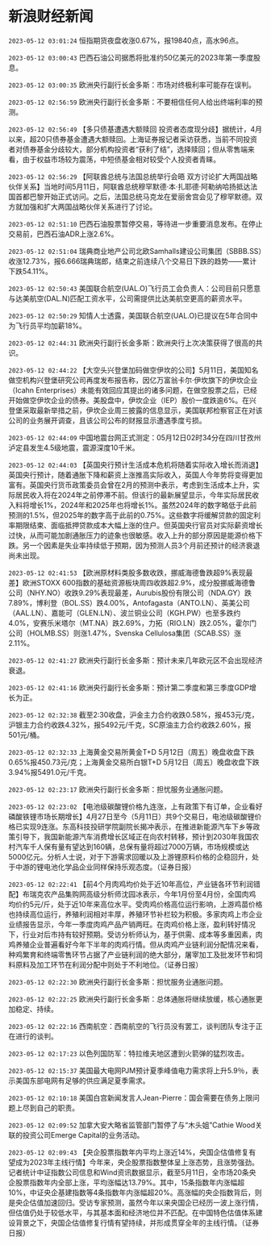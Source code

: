 # 新浪财经新闻
`2023-05-12 03:01:24` 恒指期货夜盘收涨0.67%，报19840点，高水96点。

`2023-05-12 03:00:43` 巴西石油公司据悉将批准约50亿美元的2023年第一季度股息。

`2023-05-12 03:00:35` 欧洲央行副行长金多斯：市场对终极利率可能存在误判。

`2023-05-12 02:56:59` 欧洲央行副行长金多斯：不要相信任何人给出终端利率的预测。

`2023-05-12 02:56:49` 【多只债基遭遇大额赎回 投资者态度现分歧】据统计，4月以来，超20只债券基金遭遇大额赎回。上海证券报记者采访获悉，当前不同投资者对债券基金分歧较大，部分机构投资者“获利了结”，选择赎回；但从零售端来看，由于权益市场较为震荡，中短债基金相对较受个人投资者青睐。

`2023-05-12 02:56:29` 【阿联酋总统与法国总统举行会晤 双方讨论扩大两国战略伙伴关系】当地时间5月11日，阿联酋总统穆罕默德·本·扎耶德·阿勒纳哈扬抵达法国首都巴黎开始正式访问。之后，法国总统马克龙在爱丽舍宫会见了穆罕默德。双方就加强和扩大两国战略伙伴关系进行了讨论。

`2023-05-12 02:51:10` 巴西石油股票暂停交易，等待进一步重要消息发布。在停止交易前，巴西石油ADR上涨2.6%。

`2023-05-12 02:51:04` 瑞典商业地产公司北欧Samhalls建设公司集团（SBBB.SS）收涨12.73%，报6.666瑞典瑞郎，结束之前连续八个交易日下跌的趋势——累计下跌54.11%。

`2023-05-12 02:50:43` 美国联合航空(UAL.O)飞行员工会负责人：公司目前只愿意与达美航空(DAL.N)匹配工资水平，公司需提供比达美航空更高的薪资水平。

`2023-05-12 02:50:29` 知情人士透露，美国联合航空(UAL.O)已提议在5年合同中为飞行员平均加薪18%。

`2023-05-12 02:44:31` 欧洲央行副行长金多斯：欧洲央行上次决策获得了很高的共识。

`2023-05-12 02:44:22` 【大空头兴登堡加码做空伊坎的公司】5月11日，美国知名做空机构兴登堡研究公司再度发布报告称，因亿万富翁卡尔·伊坎旗下的伊坎企业（Icahn Enterprises）未能有效回应其提出的诸多问题，在做空股票之后，已经开始做空伊坎企业的债券。美股盘中，伊坎企业（IEP）股价一度跌逾6%。在兴登堡采取最新举措之前，伊坎企业周三披露的信息显示，美国联邦检察官正在对该公司的业务展开调查，且该公司公布的财报显示遭遇季度亏损。

`2023-05-12 02:44:09` 中国地震台网正式测定：05月12日02时34分在四川甘孜州泸定县发生4.5级地震，震源深度10千米。

`2023-05-12 02:44:03` 【英国央行预计生活成本危机将随着实际收入增长而消退】英国央行预计，随着通胀下降和薪资上涨推高实际收入，英国人今年势将变得更加富有。英国央行货币政策委员会曾在2月的预测中表示，考虑到生活成本上升，实际居民收入将在2024年之前停滞不前。但该行的最新展望显示，今年实际居民收入料将增长1%，2024年和2025年也将增长1%。虽然2024年的数字略低于此前预测的1.5%，但2025年的数字高于此前的0.75%。这些数字将缓解贷款的固定利率期限结束、面临抵押贷款成本大幅上涨的住户。但英国央行官员对实际薪资增长过快，从而可能加剧通胀压力的迹象也很敏感。收入上升的部分原因是能源价格下跌。另一个因素是失业率持续低于预期，因为预测人员3个月前还预计的经济衰退尚未出现。

`2023-05-12 02:41:53` 【欧洲原材料类股多数收跌，挪威海德鲁跌超9%表现最差】欧洲STOXX 600指数的基础资源板块周四收跌超2.9%，成分股挪威海德鲁公司（NHY.NO）收跌9.29%表现最差，Aurubis股份有限公司（NDA.GY）跌7.89%，博利登（BOL.SS）跌4.00%，Antofagasta（ANTO.LN）、英美公司（AAL.LN）、嘉能可（GLEN.LN）、波兰铜业公司（KGH.PW）也至多跌约4.0%，安赛乐米塔尔（MT.NA）跌2.69%，力拓（RIO.LN）跌2.05%，霍尔门公司（HOLMB.SS）则涨1.47%，Svenska Cellulosa集团（SCAB.SS）涨2.11%。

`2023-05-12 02:41:27` 欧洲央行副行长金多斯：预计未来几年欧元区不会出现经济衰退。

`2023-05-12 02:41:16` 欧洲央行副行长金多斯：预计第二季度和第三季度GDP增长为正。

`2023-05-12 02:32:38` 截至2:30收盘，沪金主力合约收跌0.58%，报453元/克，沪银主力合约收跌4.32%，报5492元/千克，SC原油主力合约收跌2.60%，报501元/桶。

`2023-05-12 02:32:33` 上海黄金交易所黄金T+D 5月12日（周五）晚盘收盘下跌0.65%报450.73元/克；上海黄金交易所白银T+D 5月12日（周五）晚盘收盘下跌3.94%报5491.0元/千克。

`2023-05-12 02:23:17` 欧洲央行副行长金多斯：担忧服务业通胀问题。

`2023-05-12 02:23:02` 【电池级碳酸锂价格九连涨，上有政策下有订单，企业看好磷酸铁锂市场长期增长】4月27日至今（5月11日）共9个交易日，电池级碳酸锂价格已实现9连涨。东高科技投研学院副院长揭冲表示，在推进新能源汽车下乡等政策引导下，我国新能源汽车消费增长区域正在向农村转移，预计到2030年我国农村汽车千人保有量有望达到160辆，总保有量将超过7000万辆，市场规模或达5000亿元。分析人士说，对于下游需求回暖以及上游锂原料价格的企稳回升，处于中游的锂电池化学品企业同样保持乐观态度。（证券日报）

`2023-05-12 02:22:41` 【前4个月肉鸡均价处于近10年高位，产业链各环节利润错配】布瑞克农产品集购网高级分析师沈园冰表示，今年1月份至4月份，全国肉鸡均价约5元/斤，处于近10年来高位水平。受肉鸡价格高位运行影响，上游鸡苗价格也持续高位运行，养殖利润相对丰厚，养殖环节补栏较为积极。多家肉鸡上市企业业绩报告显示，今年一季度肉鸡产品产销两旺。在肉鸡价格上涨，盈利转好情况下，行业对后市持有较好预期。受访分析师认为，基于供需、成本等多重因素，肉鸡养殖企业普遍看好今年下半年的肉鸡行情。但从肉鸡产业链利润分配情况来看，种鸡繁育和终端零售环节占据了产业链利润的绝大部分，屠宰加工及批发环节和饲料原料及加工环节在利润分配中则处于不利地位。（证券日报）

`2023-05-12 02:22:30` 欧洲央行副行长金多斯：担忧服务业通胀问题。

`2023-05-12 02:22:25` 欧洲央行副行长金多斯：总体通胀将继续放缓，核心通胀更加稳定、持续。

`2023-05-12 02:22:16` 西南航空：西南航空的飞行员没有罢工，谈判团队专注于正在进行的谈判。

`2023-05-12 02:17:23` 以色列国防军：特拉维夫地区遭到火箭弹的猛烈攻击。

`2023-05-12 02:15:37` 美国最大电网PJM预计夏季峰值电力需求将上升5.9％，表示美国东部电网有足够的供应满足夏季需求。

`2023-05-12 02:10:18` 美国白宫新闻发言人Jean-Pierre：国会需要在债务上限问题上尽到自己的职责。

`2023-05-12 02:09:52` 加拿大安大略省监管部门暂停了与“木头姐”Cathie Wood关联的投资公司Emerge Capital的业务活动。

`2023-05-12 02:09:43` 【央企股票指数年内平均上涨近14%，央国企估值修复有望成为2023年主线行情】今年来，央企股票指数整体呈上涨态势，且涨势强劲。记者统计中证指数公司信息和Wind资讯数据显示，截至5月11日，全市场20条央企股票指数年内全部上涨，平均涨幅达13.79%。其中，15条指数年内涨幅超10%，中证央企基建指数等4条指数年内涨幅超20%。高涨幅的央企指数背后，则是央企估值加速回归。受访专家预测，虽然今年以来央国企已经历一波上涨行情，但估值仍处于较低水平，与其基本面和经济地位并不匹配。在中国特色估值体系建设背景之下，央国企估值修复行情有望持续，并形成贯穿全年的主线行情。（证券日报）

